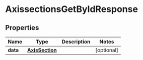 

# AxissectionsGetByIdResponse


## Properties

| Name | Type | Description | Notes |
|------------ | ------------- | ------------- | -------------|
|**data** | [**AxisSection**](AxisSection.md) |  |  [optional] |



